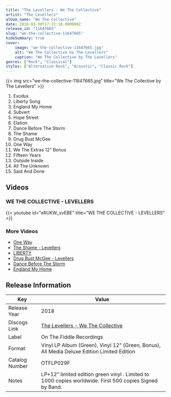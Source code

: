 ```yaml
---
title: "The Levellers - We The Collective"
artist: "The Levellers"
album_name: "We The Collective"
date: 2018-03-30T17:22:18.000000Z
release_id: "11647665"
slug: "we-the-collective-11647665"
hideSummary: true
cover:
    image: "we-the-collective-11647665.jpg"
    alt: "We The Collective by The Levellers"
    caption: "We The Collective by The Levellers"
genres: ["Rock", "Classical"]
styles: ["Alternative Rock", "Acoustic", "Classic Rock"]
---
```


{{< img src="we-the-collective-11647665.jpg" title="We The Collective by The Levellers" >}}

<!-- section break -->

1. Exodus
2. Liberty Song
3. England My Home
4. Subvert
5. Hope Street
6. Elation
7. Dance Before The Storm
8. The Shame
9. Drug Bust McGee
10. One Way
11. We The Extras 12" Bonus
12. Fifteen Years
13. Outside Inside
14. All The Unknown
15. Said And Done

<!-- section break -->




## Videos
### WE THE COLLECTIVE - LEVELLERS
{{< youtube id="eRUKW_xvEBE" title="WE THE COLLECTIVE - LEVELLERS" >}}<br>

### More Videos

- [One Way](https://www.youtube.com/watch?v=liP8T6X8Qbg)
- [The Shame - Levellers](https://www.youtube.com/watch?v=A9JBqhMrze8)
- [LIBERTY](https://www.youtube.com/watch?v=yUVKWu7wq0g)
- [Drug Bust McGee - Levellers](https://www.youtube.com/watch?v=lEZwzWC8a8Y)
- [Dance Before The Storm](https://www.youtube.com/watch?v=vA1QK16pPFs)
- [England My Home](https://www.youtube.com/watch?v=TrPa6me_JkU)


## Release Information
|  Key           | Value                                                |
| ---------------| ---------------------------------------------------- |
| Release Year   | 2018                                   |
| Discogs Link   | [The Levellers - We The Collective](https://www.discogs.com/release/11647665-Levellers-We-The-Collective) |
| Label          | On The Fiddle Recordings |
| Format         | Vinyl LP Album (Green), Vinyl 12" (Green, Bonus), All Media Deluxe Edition Limited Edition |
| Catalog Number | OTFLP029F |
| Notes | LP+12” limited edition green vinyl . Limited to 1000 copies worldwide.  First 500 copies Signed by Band. |
